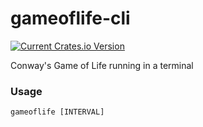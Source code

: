 # gameoflife-cli

[![Current Crates.io Version](https://img.shields.io/crates/v/gameoflife)](https://crates.io/crates/gameoflife)

Conway's Game of Life running in a terminal

### Usage
```
gameoflife [INTERVAL]
```
